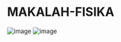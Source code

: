 # MAKALAH-FISIKA
![image](https://github.com/user-attachments/assets/56d891b1-2370-45ee-a71e-3ab763e45a88)
![image](https://github.com/user-attachments/assets/b890fb26-1a23-4254-bbc1-02a8ce758f6d)
